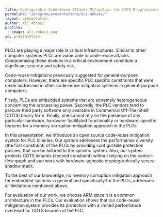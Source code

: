 ```yaml
---
title: Configurable Code-Reuse Attacks Mitigation for COTS Programmable Logic Controller Binaries
permalink: "/program/presentations/ali-abbasi/"
layout: presentation
author: Ali Abbasi
profile:
 - image: ali-abbasi.png
id: presentation
---
```


PLCs are playing a major role in critical infrastructures. Similar to
other computer systems PLCs are vulnerable to code-reuse attacks.
Compromising these devices in a critical environment constitute a
significant security and safety risk.

Code-reuse mitigations previously suggested for general-purpose
computers. However, there are specific PLC specific constraints that
were never addressed in other code-reuse mitigation systems in
general-purpose computers.

Firstly, PLCs are embedded systems that are extremely heterogeneous
concerning the processing power. Secondly, the PLC vendors tend to
procure third party software only available in Commercial Off-The-Shelf
(COTS) binary form. Finally, one cannot rely on the presence of any
particular hardware, hardware-facilitated functionality or
hardware-specific features for a memory corruption mitigation approach
in the PLCs.


In this presentation, we introduce an open source code-reuse mitigation
system for PLC binaries. Our system addresses the performance diversity
(the first constraint) of the PLCs by providing configurable protection
policies, that can be tailored to the specific system. Also, our system
protects COTS binaries (second constraint) without relying on the
control-flow graph and can work with hardware-agnostic cryptographically
secure shadow stack.


To the best of our knowledge, no memory corruption mitigation approach
for embedded systems in general and specifically for the PLCs, addresses
all limitations mentioned above.

For evaluation of our work, we choose ARM since it is a common
architecture in the PLCs. Our evaluation shows that our code-reuse
mitigation system provides its protection with a limited performance
overhead for COTS binaries of the PLC.